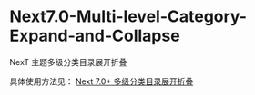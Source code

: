 # Next7.0-Multi-level-Category-Expand-and-Collapse

NexT 主题多级分类目录展开折叠

具体使用方法见： [Next 7.0+ 多级分类目录展开折叠](https://alex-mcavoy.github.io/hexo/41b257b8.html)
